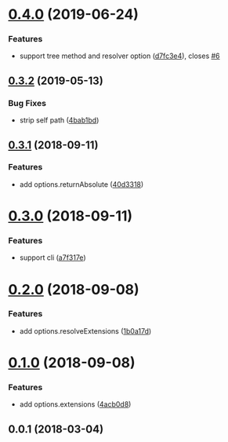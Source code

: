 <a name="0.4.0"></a>
# [0.4.0](https://github.com/imcuttle/detect-dep/compare/v0.3.2...v0.4.0) (2019-06-24)


### Features

* support tree method and resolver option ([d7fc3e4](https://github.com/imcuttle/detect-dep/commit/d7fc3e4)), closes [#6](https://github.com/imcuttle/detect-dep/issues/6)



<a name="0.3.2"></a>
## [0.3.2](https://github.com/imcuttle/detect-dep/compare/v0.3.1...v0.3.2) (2019-05-13)


### Bug Fixes

* strip self path ([4bab1bd](https://github.com/imcuttle/detect-dep/commit/4bab1bd))



<a name="0.3.1"></a>
## [0.3.1](https://github.com/imcuttle/detect-dep/compare/v0.3.0...v0.3.1) (2018-09-11)


### Features

* add options.returnAbsolute ([40d3318](https://github.com/imcuttle/detect-dep/commit/40d3318))



<a name="0.3.0"></a>
# [0.3.0](https://github.com/imcuttle/detect-dep/compare/v0.2.0...v0.3.0) (2018-09-11)


### Features

* support cli ([a7f317e](https://github.com/imcuttle/detect-dep/commit/a7f317e))



<a name="0.2.0"></a>
# [0.2.0](https://github.com/imcuttle/detect-dep/compare/v0.1.0...v0.2.0) (2018-09-08)


### Features

* add options.resolveExtensions ([1b0a17d](https://github.com/imcuttle/detect-dep/commit/1b0a17d))



<a name="0.1.0"></a>
# [0.1.0](https://github.com/imcuttle/detect-dep/compare/v0.0.1...v0.1.0) (2018-09-08)


### Features

* add options.extensions ([4acb0d8](https://github.com/imcuttle/detect-dep/commit/4acb0d8))



<a name="0.0.1"></a>
## 0.0.1 (2018-03-04)



